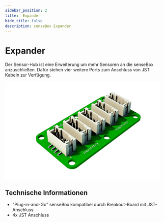 ```yaml
---
sidebar_position: 2
title:  Expander
hide_title: false
description: senseBox Expander
---
```

# Expander

Der Sensor-Hub ist eine Erweiterung um mehr Sensoren an die senseBox anzuschließen. Dafür stehen vier weitere Ports zum Anschluss von JST Kabeln zur Verfügung.

![](../../../static/img/hardware-bilder/expander/hub_bottom.png)

## Technische Informationen

* "Plug-in-and-Go" senseBox kompatibel durch Breakout-Board mit JST-Anschluss
* 4x JST Anschluss
